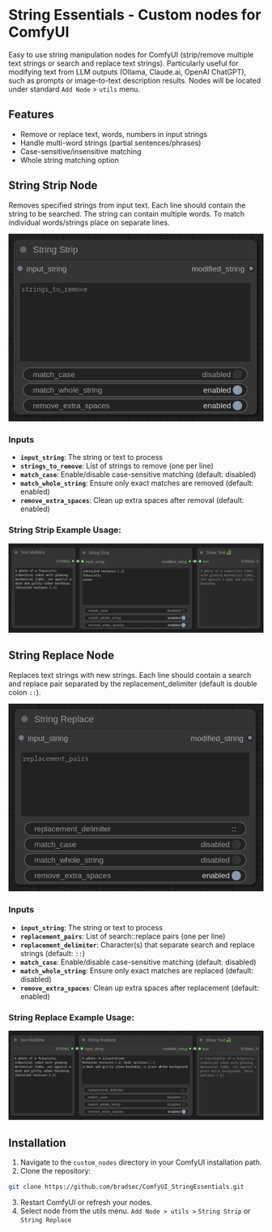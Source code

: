 # String Essentials - Custom nodes for ComfyUI

Easy to use string manipulation nodes for ComfyUI (strip/remove multiple text strings or search and replace text strings). Particularly useful for modifying text from LLM outputs (Ollama, Claude.ai, OpenAI ChatGPT), such as prompts or image-to-text description results. Nodes will be located under standard `Add Node` > `utils` menu. 

## Features
- Remove or replace text, words, numbers in input strings
- Handle multi-word strings (partial sentences/phrases)
- Case-sensitive/insensitive matching
- Whole string matching option

## String Strip Node
Removes specified strings from input text. Each line should contain the string to be searched. The string can contain multiple words. To match individual words/strings place on separate lines.

![stringstrip](stringstrip.png)

### Inputs
- **`input_string`**: The string or text to process
- **`strings_to_remove`**: List of strings to remove (one per line)
- **`match_case`**: Enable/disable case-sensitive matching (default: disabled)
- **`match_whole_string`**: Ensure only exact matches are removed (default: enabled)
- **`remove_extra_spaces`**: Clean up extra spaces after removal (default: enabled)

### String Strip Example Usage:
![examplestrip](examplestrip.png)

## String Replace Node
Replaces text strings with new strings. Each line should contain a search and replace pair separated by the replacement_delimiter (default is double colon `::`).

![stringreplace](stringreplace.png)

### Inputs
- **`input_string`**: The string or text to process
- **`replacement_pairs`**: List of search::replace pairs (one per line)
- **`replacement_delimiter`**: Character(s) that separate search and replace strings (default: `::`)
- **`match_case`**: Enable/disable case-sensitive matching (default: disabled)
- **`match_whole_string`**: Ensure only exact matches are replaced (default: disabled)
- **`remove_extra_spaces`**: Clean up extra spaces after replacement (default: enabled)

### String Replace Example Usage:
![examplereplace](examplereplace.png)

## Installation
1. Navigate to the `custom_nodes` directory in your ComfyUI installation path.
2. Clone the repository:
```bash
git clone https://github.com/bradsec/ComfyUI_StringEssentials.git
```
3. Restart ComfyUI or refresh your nodes.
4. Select node from the utils menu. `Add Node > utils >` `String Strip` or `String Replace`